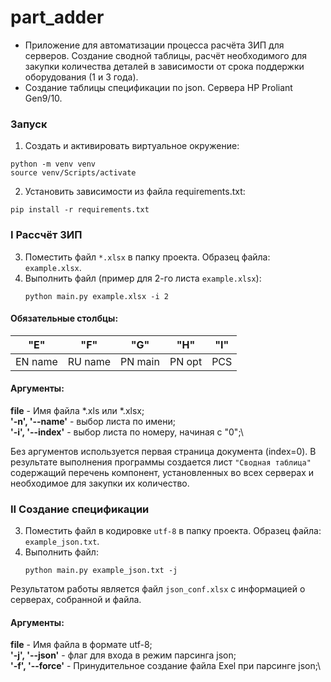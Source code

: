 # part_adder

- Приложение для автоматизации процесса расчёта ЗИП для серверов. Создание 
сводной таблицы, расчёт необходимого для закупки количества деталей в 
зависимости от срока поддержки оборудования (1 и 3 года).
- Создание таблицы спецификации по json. Сервера HP Proliant Gen9/10.

### Запуск

1. Cоздать и активировать виртуальное окружение:
```shell
python -m venv venv
source venv/Scripts/activate
```
2. Установить зависимости из файла requirements.txt:
```shell
pip install -r requirements.txt
```
### I Рассчёт ЗИП
3. Поместить файл `*.xlsx` в папку проекта. Образец файла: `example.xlsx`.
4. Выполнить файл (пример для 2-го листа `example.xlsx`):
    ```shell
    python main.py example.xlsx -i 2
    ```
#### Обязательные столбцы:

|  "E"  |  "F"  |  "G"  | "H"  | "I" |
| ----- | ----- | ----- | ---- |-----|
|EN name|RU name|PN main|PN opt| PCS |

#### Аргументы:

**file** - Имя файла *.xls или *.xlsx;\
**'-n', '--name'** - выбор листа по имени;\
**'-i', '--index'** - выбор листа по номеру, начиная с "0";\

Без аргументов используется первая страница документа (index=0). В результате 
выполнения программы создается лист `"Сводная таблица"` содержащий перечень 
компонент, установленных во всех серверах и необходимое для закупки их 
количество.

### II Создание спецификации
3. Поместить файл в кодировке `utf-8` в папку проекта. 
Образец файла: `example_json.txt`.
4. Выполнить файл:
    ```shell
    python main.py example_json.txt -j
    ```
Результатом работы является файл `json_conf.xlsx` с информацией о серверах, 
собранной и файла.

#### Аргументы:

**file** - Имя файла в формате utf-8;\
**'-j', '--json'** - флаг для входа в режим парсинга json;\
**'-f', '--force'** - Принудительное создание файла Exel при парсинге json;\